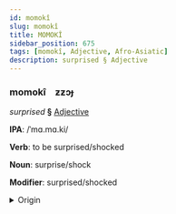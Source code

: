 ```yaml
---
id: momokî
slug: momokî
title: MOMOKÎ
sidebar_position: 675
tags: [momokî, Adjective, Afro-Asiatic]
description: surprised § Adjective
---
```


### momokî&emsp;<span kind="abugida">ƶƶɔɟ</span>

*surprised* **§** [Adjective](../../tags/Adjective)

**IPA**: /ˈmɑ.mɑ.ki/

**Verb**: to be surprised/shocked

**Noun**: surprise/shock

**Modifier**: surprised/shocked

<details>
    <summary>Origin</summary>
    Hausa mamaki /màː.máː.kìː/<br/>
    <em>Afro-Asiatic Language Family</em>
</details>